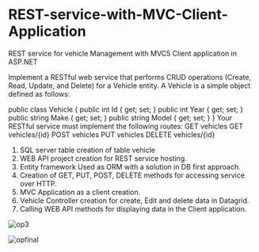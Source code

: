 # REST-service-with-MVC-Client-Application
REST service for vehicle Management with MVC5 Client application in ASP.NET

Implement a RESTful web service that performs CRUD operations (Create, Read, Update, and Delete) for a Vehicle entity.
A Vehicle is a simple object defined as follows: 

public class Vehicle 
{ 
public int Id { get; set; } 
public int Year { get; set; } 
public string Make { get; set; } 
public string Model { get; set; } 
}
Your RESTful service must implement the following routes:
GET vehicles
GET vehicles/{id}
POST vehicles
PUT vehicles
DELETE vehicles/{id}



1) SQL server table creation of table vehicle
2) WEB API project creation for REST service hosting.
3) Entity framework Used as ORM with a solution in DB first approach.
4) Creation of GET, PUT, POST, DELETE methods for accessing service over HTTP.
5) MVC Application as a client creation.
6) Vehicle Controller creation for create, Edit and delete data in Datagrid.
7) Calling WEB API methods for displaying data in the Client application.

![op3](https://user-images.githubusercontent.com/25961531/39497051-4aa03ed0-4d56-11e8-9d2d-0efa8de51ade.jpg)

![opfinal](https://user-images.githubusercontent.com/25961531/39497052-4ad60236-4d56-11e8-87fe-1ed284fba287.jpg)
